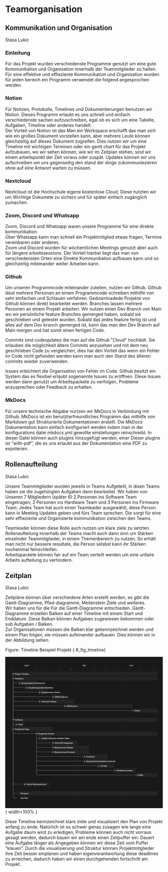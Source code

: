 # Teamorganisation

## Kommunikation und Organisation 
Stasa Lukic  
  
### Einleitung
Für das Projekt wurden verschiedenste Programme genutzt um eine gute Kommunikation und Organisation innerhalb der Teammitglieder zu halten. Für eine effektive und effieziente Kommunikation und Organisation wurden für jeden bereich ein Programm verwendet die folgend angesprochen werden.  

### Notion

Für Notizen, Protokolle, Timelines und Dokumentierungen benutzen wir Notion. Dieses Programm erlaubt es uns schnell und einfach verschiedenste sachen aufzuschreiben, egal ob es sich um eine Tabelle, Aufgaben, Timeline oder anderes handelt.  
Der Vorteil von Notion ist das Man ein Workspace erschafft das man sich wie ein großes Dokument vorstellen kann, aber mehrere Leute können gleichzeitig auf dieses Dokument zugreifen. Dies nutzen wir um eine Timeline mit wichtigen Terminen oder ein gantt chart für das Projekt aufzubauen, wo wir sehen können, wie wir im Zeitplan stehen, sind wir einem arbeitspunkt der Zeit voraus oder zuspät. Updates können wir uns aufschreiben um uns gegenseitig den stand der dinge zukommuniezieren ohne auf eine Antwort warten zu müssen. 

### Nextcloud

Nextcloud ist die Hochschule eigene kostenlose Cloud, Diese nutzten wir um Wichtige Dokumete zu sichern und für später einfach zugänglich zumachen.

### Zoom, Discord und Whatsapp

Zoom, Discord und Whatsapp waren unsere Programme für eine direkte kommunikation.  
Über Whatsapp kann man schnell ein Projektmitglied etwas fragen, Termine vereinbaren oder anderes.  
Zoom und Discord wurden für wöchentlichen Meetings genutzt aber auch für längere arbeitssessions. Der Vorteil hierbei liegt das man von verschiedensten Orten eine Direkte Kommunikation aufbauen kann und so gleichzeitig miteinander weiter Arbeiten kann.


### Github

Um unseren Programmcode miteinander zuteilen, nutzen wir Github. Github lässt mehrere Personen an einem Programmcode schreiben mithilfe von sehr einfachen und Schlauen verfahren.  Gedownloadede Projekte von Github können direkt bearbeitet werden. Branches lassen mehrere Personen an einem Projekt arbeiten. Wir nutzen einen Dev Branch von Main wo wir persönliche feature Branches gemerged haben, sobald sie geschrieben und getestet wurden. Sobald das jedes feature fertig ist und alles auf dem Dev branch gemerged ist, kann das man den Dev Branch auf Main mergen und hat somit einen fertigen Code.  

Commits sind codeupdates die man auf die Github "Cloud" hochlädt. Sie erlauben die möglichkeit ältere Commits anzusehen und mit dem neu geschrieben Code zu vergleichen, dies hat den Vorteil das wenn ein Fehler im Code nicht gefunden werden kann man auch den Stand des älteren commits wieder zuverwenden.  
  
Issues erleichtert die Organisation von Fehler im Code. Github besitzt ein System das es flexibel erlaubt sogenannte Issues zu eröffnen. Diese Issues werden dann genutzt um Arbeitspackete zu verfolgen, Probleme anzusprechen oder Feedback zu erhalten.


### MkDocs

Für unsere technische Abgabe nurtzen wir MkDocs in Verbindung mit Github. MkDocs ist ein benutzterfreundliches Programm das mithilfe von Markdown gut Strukturierte Dokumentationen erstellt. Die MkDocs Dokumentation kann einfach konfiguriert werden indem man in der konfigurations datei mkdocs.yml gewollte einstellungen reinschreibt. In dieser Datei können auch plugins hinzugefügt werden, einer Dieser plugins ist "with-pdf", die es uns erlaubt aus der Dokumentation eine PDF zu expoterien.

## Rollenaufteilung 
Stasa Lukic  
  
Unsere Teammitglieder wurden jeweils in Teams Aufgeteilt, in disen Teams haben sie die zugehörgien Aufgaben dann bearbeitet. Wir haben von Unseren 7 Mitgliedern (später 6) 2 Personen ins Software Team eingetragen, 2 Personen ins Hardware Team und 3 Personen ins Firmware Team. Jedes Team hat auch einen Teamleader ausgewählt, diese Person kann in Meeting Updates geben und fürs Team sprechen. Die sorgt für eine sehr effieziente und Organisierte kommunikation zwischen den Teams.  
  
Teamleader können diese Rolle auch nutzen um klare ziele zu setzten. Rollenaufteilung innerhalb der Teams macht auch dann sinn um Stärken einzelnder Teammitglieder, in einem Themenbereich zu nutzen. So erhält man nicht nur bessere resultate, die Person selsbst kann ihr Stärken nocheinmal feinschleifen.  
Arbeitspackete können fair auf ein Team verteilt werden um eine unfaire Arbeits aufteilung  zu verhindern.

## Zeitplan
Stasa Lukic  
  
Zeitpläne können über verschiedene Arten erstellt werden, es gibt die Gantt-Diagramme, Pfad-diagramme, Meilenstein Ziele und weiteres.  
Wir haben uns für die Für die Gantt-Diagramme entschieden. Gantt-Diagramme erstellen Balken auf einer Timeline mit einem Start und Enddatum. Diese Balkan können Aufgaben zugewiesen bekommen oder sub Aufgaben / Balken.  
Zur Organisationen müssen die Balken klar gekennzeichnet werden und einem Plan folgen, sie müssen aufeinander aufbauen.
Dies können wir in der Abbildung [](#_fig_timeline) sehen.

Figure: Timeline Beispiel Projekt { #_fig_timeline}

![](img/PraktischeUndTheoGrund/Timeline.png){ width=100% }


Diese Timeline kennzeichnet klare ziele und visualisiert den Plan von Projekt anfang zu ende. Natürlich ist es schwer genau zusagen wie lange eine Aufgabe daurn wird zu erledigen, Probleme können auch nicht vorraus gesagt werden, dadurch bauen wir am ende einen Zeitpuffer ein. Dauert eine Aufgabe länger als Angegeben können wir diese Zeit vom Puffer "klauen". Durch die visualisierung und Struktur können Projektmitglieder ihre Zeit besser einplanen und haben eigenverantwortung diese deadlines zu erreichen, dadurch haben wir einen durchgehenden fortschritt am Projekt.





